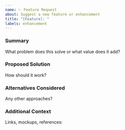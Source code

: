 ```yaml
---
name: ✨ Feature Request
about: Suggest a new feature or enhancement
title: "[Feature]: "
labels: enhancement
---
```


### Summary
What problem does this solve or what value does it add?

### Proposed Solution
How should it work?

### Alternatives Considered
Any other approaches?

### Additional Context
Links, mockups, references:
